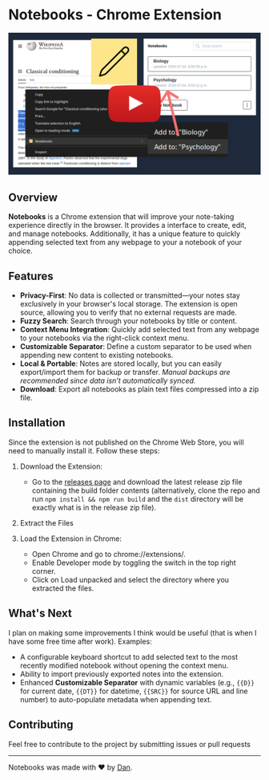 # Notebooks - Chrome Extension

[![IMAGE ALT TEXT HERE](./yt-video-img.png)](https://www.youtube.com/watch?v=18KBYD-6CTo)

## Overview

**Notebooks** is a Chrome extension that will improve your note-taking experience directly in the browser. It provides a interface to create, edit, and manage notebooks. Additionally, it has a unique feature to quickly appending selected text from any webpage to your a notebook of your choice.

## Features

- **Privacy-First**: No data is collected or transmitted—your notes stay exclusively in your browser's local storage. The extension is open source, allowing you to verify that no external requests are made.
- **Fuzzy Search**: Search through your notebooks by title or content.
- **Context Menu Integration**: Quickly add selected text from any webpage to your notebooks via the right-click context menu.
- **Customizable Separator**: Define a custom separator to be used when appending new content to existing notebooks.
- **Local & Portable**: Notes are stored locally, but you can easily export/import them for backup or transfer. *Manual backups are recommended since data isn’t automatically synced.*
- **Download**: Export all notebooks as plain text files compressed into a zip file.

## Installation

Since the extension is not published on the Chrome Web Store, you will need to manually install it. Follow these steps:

1. Download the Extension:

   - Go to the [releases page](https://github.com/zzDanDanzz/dans-notetaker-extension/releases) and download the latest release zip file containing the build folder contents (alternatively, clone the repo and run `npm install && npm run build` and the `dist` directory will be exactly what is in the release zip file).

2. Extract the Files

3. Load the Extension in Chrome:
   - Open Chrome and go to chrome://extensions/.
   - Enable Developer mode by toggling the switch in the top right corner.
   - Click on Load unpacked and select the directory where you extracted the files.

## What's Next

I plan on making some improvements I think would be useful (that is when I have some free time after work). Examples: 

- A configurable keyboard shortcut to add selected text to the most recently modified notebook without opening the context menu.
- Ability to import previously exported notes into the extension.
- Enhanced **Customizable Separator** with dynamic variables (e.g., `{{D}}` for current date, `{{DT}}` for datetime, `{{SRC}}` for source URL and line number) to auto-populate metadata when appending text.

## Contributing

Feel free to contribute to the project by submitting issues or pull requests

---

Notebooks was made with ❤️ by [Dan](https://github.com/zzDanDanzz).
